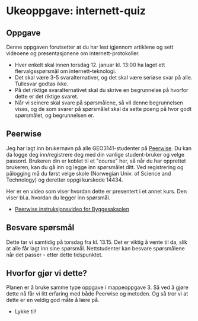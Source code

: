 # Ukeoppgave: internett-quiz

## Oppgave

Denne oppgaven forutsetter at du har lest igjennom artiklene og sett videoene og presentasjonene om internett-protokoller.

- Hver enkelt skal innen torsdag 12. januar kl. 13:00 ha laget ett flervalgsspørsmål om internett-teknologi.
- Det skal være 3-5 svaralternativer, og det skal være seriøse svar på alle. Tullesvar godtas ikke.
- På det riktige svaralternativet skal du skrive en begrunnelse på hvorfor dette er det riktige svaret.
- Når vi seinere skal svare på spørsmålene, så vil denne begrunnelsen vises, og de som svarer på spørsmålet skal da sette poeng på hvor godt spørsmålet, og begrunnelsen er.

## Peerwise

Jeg har lagt inn brukernavn på alle GEO3141-studenter på [Peerwise](https://peerwise.cs.auckland.ac.nz). Du kan da logge deg inn/registrere deg med din vanlige student-bruker og velge passord. Brukeren din er koblet til et "course" her, så når du har opprettet brukeren, kan du gå inn og legge inn spørsmålet ditt. Ved registrering og pålogging må du først velge skole (Norwegian Univ. of Science and Technology) og deretter oppgi kurskode 14434.

Her er en video som viser hvordan dette er presentert i et annet kurs. Den viser bl.a. hvordan du legger inn spørsmål.

- [Peerwise instruksjonsvideo for Byggesaksolen](https://www.youtube.com/watch?v=qccFCbMlXYU)

## Besvare spørsmål

Dette tar vi samtidig på torsdag fra kl. 13.15. Det er viktig å vente til da, slik at alle får lagt inn sine spørsmål. Nettstudenter kan besvare spørsmålene når det passer - etter dette tidspunktet.

## Hvorfor gjør vi dette?

Planen er å bruke samme type oppgave i mappeoppgave 3. Så ved å gjøre dette nå får vi litt erfaring med både Peerwise og metoden.
Og så tror vi at dette er en veldig god måte å lære på.

- Lykke til!
